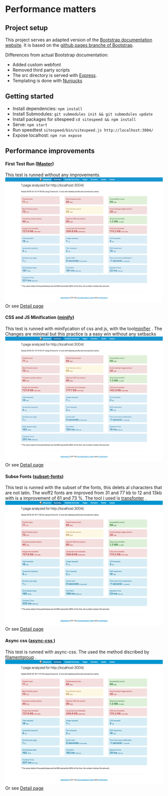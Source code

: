 # Performance matters

## Project setup

This project serves an adapted version of the [Bootstrap documentation website](http://getbootstrap.com/). It is based on the [github pages branche of Bootstrap](https://github.com/twbs/bootstrap/tree/gh-pages).

Differences from actual Bootstrap documentation:

- Added custom webfont
- Removed third party scripts
- The src directory is served with [Express](https://expressjs.com/).
- Templating is done with [Nunjucks](https://mozilla.github.io/nunjucks/)

## Getting started

- Install dependencies: `npm install`
- Install Submodules: `git submodules init && git submodules update`
- Install packages for sitespeed `cd sitespeed && npm install`
- Serve: `npm start`
- Run speedtest `sitespeed/bin/sitespeed.js http://localhost:3004/`
- Expose localhost: `npm run expose`

## Performance improvements

#### First Test Run ([Master](https://github.com/Casburggraaf/performance-matters/tree/master))
This test is runned without any improvements.
![alt text](sitespeed-result/test_images/test_1.png "first test")
Or see [Detail page](http://htmlpreview.github.io/?https://raw.githubusercontent.com/Casburggraaf/performance-matters/tree/master/sitespeed-result/localhost/2018-03-15-14-18-04/detailed.html)

#### CSS and JS Minification ([minify](https://github.com/Casburggraaf/performance-matters/tree/feature/minify))
This test is runned with minifycation of css and js, with the tool[minifier](https://github.com/fizker/minifier) .
The Changes are minimal but this practice is a easy win without any setbacks
![alt text](sitespeed-result/test_images/test_minify.png "minify test")
Or see [Detail page](http://htmlpreview.github.io/?https://raw.githubusercontent.com/Casburggraaf/performance-matters/tree/master/sitespeed-result/localhost/2018-03-15-14-43-37/detailed.html)

#### Subse Fonts ([subset-fonts](https://github.com/Casburggraaf/performance-matters/tree/feature/subset-fonts))
This test is runned with the subset of the fonts, this delets al characters that are not latin. The woff2 fonts are improved from 31 and 77 kb to 12 and 13kb with is a improvement of 61 and 73 %. The tool i used is  [transfonter](https://transfonter.org/) .
![alt text](sitespeed-result/test_images/test_subset-font.png "subset font test")
Or see [Detail page](http://htmlpreview.github.io/?https://raw.githubusercontent.com/Casburggraaf/performance-matters/tree/master/sitespeed-result/localhost/2018-03-16-11-30-22/detailed.html)

#### Async css ([async-css ](https://github.com/Casburggraaf/performance-matters/tree/feature/async-css))
This test is runned with async-css. The used the method discribed by [filamentgroup](https://www.filamentgroup.com/lab/async-css.html) .
![alt text](sitespeed-result/test_images/test_async-css.png "Async Css test")
Or see [Detail page](http://htmlpreview.github.io/?https://raw.githubusercontent.com/Casburggraaf/performance-matters/tree/master/sitespeed-result/localhost/2018-03-16-11-47-03/detailed.html)
